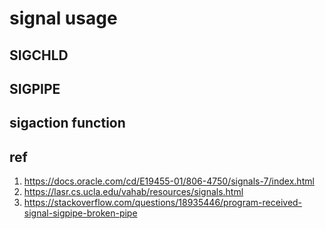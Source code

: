 # signal usage


## SIGCHLD

## SIGPIPE

## sigaction function


## ref

1. https://docs.oracle.com/cd/E19455-01/806-4750/signals-7/index.html
2. https://lasr.cs.ucla.edu/vahab/resources/signals.html
3. https://stackoverflow.com/questions/18935446/program-received-signal-sigpipe-broken-pipe
